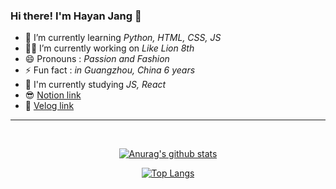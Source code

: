 ### Hi there! I'm Hayan Jang 👋

- 🌱 I’m currently learning _Python, HTML, CSS, JS_
- 👩‍💻 I’m currently working on _Like Lion 8th_
- 😄 Pronouns : _Passion and Fashion_
- ⚡ Fun fact : _in Guangzhou, China 6 years_
- 📝 I'm currently studying _JS, React_  
- 😎 [Notion link](https://www.notion.so/remarkablewhite/White-151ace3ed5b54446958ae2bc83092788)  
- 🥳 [Velog link](https://velog.io/@white-jang)

<hr>
<br>
<div align=center>

[![Anurag's github stats](https://github-readme-stats.vercel.app/api?username=white-jang&show_icons=true&hide=stars&hide_border=true&show_owner=true&title_color=8EA8DB&icon_color=8EA8DB)](https://github.com/anuraghazra/github-readme-stats)

[![Top Langs](https://github-readme-stats.vercel.app/api/top-langs/?username=white-jang&layout=compact&hide_border=true)](https://github.com/anuraghazra/github-readme-stats)
</div>
